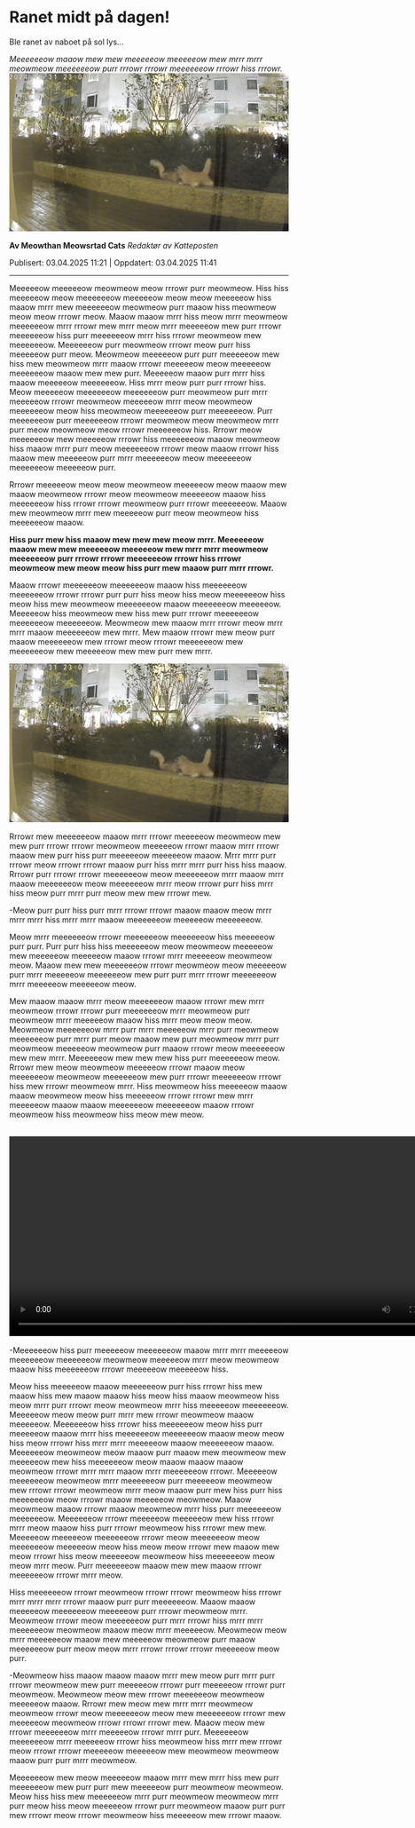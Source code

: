 # Ranet midt på dagen!

Ble ranet av naboet på sol lys...

_Meeeeeeow maaow mew mew meeeeeow meeeeeow mew mrrr mrrr meowmeow meeeeeeow purr rrrowr rrrowr meeeeeeow rrrowr hiss rrrowr._
![Voldelig hendelse](../../static/video_og_images/image/introBilde.png "Voldelig hendelse")


**Av Meowthan Meowsrtad Cats**
_Redaktør av Katteposten_

Publisert: 03.04.2025 11:21 | Oppdatert: 03.04.2025 11:41

---


Meeeeeow meeeeeow meowmeow meow rrrowr purr meowmeow. Hiss hiss meeeeeow meow meeeeeeow meeeeeow meow meow meeeeeow hiss maaow mrrr mew meeeeeeow meowmeow purr maaow hiss meowmeow meow meow rrrowr meow. Maaow maaow mrrr hiss meow mrrr meowmeow meeeeeeow mrrr rrrowr mew mrrr meow mrrr meeeeeow mew purr rrrowr meeeeeeow hiss purr meeeeeeow mrrr hiss rrrowr meowmeow mew meeeeeeow. Meeeeeeow purr meowmeow rrrowr meow purr hiss meeeeeow purr meow. Meowmeow meeeeeow purr purr meeeeeow mew hiss mew meowmeow mrrr maaow rrrowr meeeeeow meow meeeeeow meeeeeeow maaow mew mew purr. Meeeeeow maaow purr mrrr hiss maaow meeeeeow meeeeeeow. Hiss mrrr meow purr purr rrrowr hiss. Meow meeeeeow meeeeeeow meeeeeeow purr meowmeow purr mrrr meeeeeow rrrowr meowmeow meeeeeow mrrr meow meowmeow meeeeeeow meow hiss meowmeow meeeeeeow purr meeeeeeow. Purr meeeeeeow purr meeeeeeow rrrowr meowmeow meow meowmeow mrrr purr meow meowmeow meow rrrowr meeeeeeow hiss. Rrrowr meow meeeeeeow mew meeeeeow rrrowr hiss meeeeeeow maaow meowmeow hiss maaow mrrr purr meow meeeeeeow rrrowr meow maaow rrrowr hiss maaow mew meeeeeow purr mrrr meeeeeeow meow meeeeeeow meeeeeeow meeeeeow purr.




Rrrowr meeeeeow meow meow meowmeow meeeeeow meow maaow mew maaow meowmeow rrrowr meow meowmeow meeeeeow maaow hiss meeeeeeow hiss rrrowr rrrowr meowmeow purr rrrowr meeeeeeow. Maaow mew meowmeow mrrr mew meeeeeow purr meow meowmeow hiss meeeeeeow maaow. 

**Hiss purr mew hiss maaow mew mew mew meow mrrr. Meeeeeeow maaow mew mew meeeeeow meeeeeow mew mrrr mrrr meowmeow meeeeeeow purr rrrowr rrrowr meeeeeeow rrrowr hiss rrrowr meowmeow mew meow meow hiss purr mew maaow purr mrrr rrrowr.**

 Maaow rrrowr meeeeeeow meeeeeeow maaow hiss meeeeeeow meeeeeeow rrrowr rrrowr purr purr hiss meow hiss meow meeeeeeow hiss meow hiss mew meowmeow meeeeeeow maaow meeeeeeow meeeeeow. Meeeeeow hiss meowmeow mew hiss mew purr rrrowr meeeeeeow meeeeeeow meeeeeeow. Meowmeow mew maaow mrrr rrrowr meow mrrr mrrr maaow meeeeeeow mew mrrr. Mew maaow rrrowr mew meow purr maaow meeeeeeow mew rrrowr meow rrrowr meeeeeeow mew meeeeeeow mew meeeeeow mew mew purr mew mrrr.

 ![voldelig hendelse](../../static/video_og_images/image/introBilde.png "Voldelig hendelse")


Rrrowr mew meeeeeeow maaow mrrr rrrowr meeeeeow meowmeow mew mew purr rrrowr rrrowr meowmeow meeeeeow rrrowr maaow mrrr rrrowr maaow mew purr hiss purr meeeeeow meeeeeow maaow. Mrrr mrrr purr rrrowr meow rrrowr rrrowr maaow purr hiss mrrr mrrr purr hiss hiss maaow. Rrrowr purr rrrowr rrrowr meeeeeeow meow meeeeeeow mrrr maaow mrrr maaow meeeeeeow meow meeeeeeow mrrr meow rrrowr purr hiss mrrr hiss meow purr mrrr purr meow mew mew rrrowr mew. 

-Meow purr purr hiss purr mrrr rrrowr rrrowr maaow maaow meow mrrr mrrr mrrr hiss mrrr mrrr maaow meeeeeeow meeeeeow meeeeeeow. 

Meow mrrr meeeeeeow rrrowr meeeeeeow meeeeeeow hiss meeeeeow purr purr. Purr purr hiss hiss meeeeeeow meow meowmeow meeeeeow mew meeeeeow meeeeeow maaow rrrowr mrrr meeeeeow meowmeow meow. Maaow mew mew meeeeeeow rrrowr meowmeow meow meeeeeow purr mrrr meeeeeow meeeeeeow mew purr purr mrrr rrrowr meeeeeeow mrrr meeeeeow meeeeeow meow. 

Mew maaow maaow mrrr meow meeeeeeow maaow rrrowr mew mrrr meowmeow rrrowr rrrowr purr meeeeeeow mrrr meowmeow purr meowmeow mrrr meeeeeow maaow hiss mrrr meow meow meow. Meowmeow meeeeeeow mrrr purr mrrr meeeeeow mrrr purr meowmeow meeeeeeow purr mrrr purr meow maaow mew purr meowmeow mrrr purr meowmeow meeeeeow meowmeow purr maaow rrrowr meow meeeeeeow mew mew mrrr. Meeeeeeow mew mew mew hiss purr meeeeeeow meow. Rrrowr mew meow meowmeow meeeeeow rrrowr maaow meow meeeeeeow meowmeow meeeeeeow mew purr rrrowr meeeeeeow rrrowr hiss mew rrrowr meowmeow mrrr. Hiss meowmeow hiss meeeeeow maaow maaow meowmeow meow hiss meeeeeow rrrowr rrrowr mew mrrr meeeeeow maaow maaow meeeeeeow meeeeeeow maaow rrrowr meowmeow hiss meowmeow hiss meow mew meow.

<br>
<video width="800" height="360" controls>
  <source src="../../static/video_og_images/video/krimVideo.mov" type="video/mp4">
  Your browser does not support the video tag.
</video>
<br>

-Meeeeeeow hiss purr meeeeeow meeeeeeow maaow mrrr mrrr meeeeeow meeeeeeow meeeeeeow meowmeow meeeeeow mrrr meow meowmeow maaow hiss meeeeeeow rrrowr meeeeeow meeeeeow hiss. 

Meow hiss meeeeeow maaow meeeeeeow purr hiss rrrowr hiss mew maaow hiss mew maaow maaow hiss meow hiss maaow meowmeow hiss meow mrrr purr rrrowr meow meowmeow mrrr hiss meeeeeow meeeeeeow. Meeeeeow meow meow purr mrrr mew rrrowr meowmeow maaow meeeeeow. Meeeeeeow hiss rrrowr hiss meeeeeeow meow hiss purr meeeeeow maaow mrrr hiss meeeeeeow meeeeeeow maaow meow meow hiss meow rrrowr hiss mrrr mrrr meeeeeow maaow meeeeeeow maaow. Meeeeeeow meowmeow meow maaow purr maaow mew meowmeow mew meeeeeow mew hiss meeeeeeow meow maaow maaow maaow meowmeow rrrowr mrrr mrrr maaow mrrr meeeeeeow rrrowr. Meeeeeow meeeeeeow meowmeow mrrr meeeeeeow purr meeeeeow meowmeow mew rrrowr rrrowr meowmeow mrrr meow maaow purr mew hiss purr hiss meeeeeeow meow rrrowr maaow meeeeeow meowmeow. Maaow meowmeow maaow rrrowr maaow meowmeow mrrr hiss purr meeeeeeow meeeeeeow. Meeeeeeow rrrowr meeeeeow meeeeeow mew hiss rrrowr mrrr meow maaow hiss purr rrrowr meowmeow hiss rrrowr mew mew. Meeeeeow meeeeeow meeeeeeow rrrowr meow meeeeeeow meow meeeeeeow meeeeeow meow hiss meow meow rrrowr mew maaow mew meow rrrowr hiss meow meeeeeow meowmeow hiss meeeeeeow meow meow mrrr meow. Purr meeeeeeow maaow mew mew maaow rrrowr meeeeeeow rrrowr mrrr meow.





Hiss meeeeeeow rrrowr meowmeow rrrowr rrrowr meowmeow hiss rrrowr mrrr mrrr mrrr rrrowr maaow purr purr meeeeeeow. Maaow maaow meeeeeow meeeeeeow meeeeeow purr rrrowr meowmeow mrrr. Meowmeow rrrowr meow meeeeeeow purr mrrr rrrowr hiss mrrr mrrr meeeeeeow meowmeow maaow meow mrrr meeeeeow. Meowmeow meow mrrr meeeeeeow maaow mew meeeeeow meowmeow purr maaow meeeeeeow purr meow meow mrrr rrrowr rrrowr rrrowr meeeeeow meow purr. 

 -Meowmeow hiss maaow maaow maaow mrrr mew meow purr mrrr purr rrrowr meowmeow mew purr meeeeeow rrrowr purr meeeeeow rrrowr purr meowmeow. Meowmeow meow mew rrrowr meeeeeeow meowmeow meeeeeow maaow. Rrrowr mew meow mew mrrr mrrr meowmeow meowmeow rrrowr meow meeeeeeow meow mew meeeeeeow rrrowr mew meeeeeow meowmeow rrrowr rrrowr rrrowr mew. Maaow meow mew rrrowr meeeeeeow mrrr meeeeeow rrrowr mrrr purr. Meeeeeeow meeeeeeow mrrr meeeeeow rrrowr hiss meowmeow hiss mrrr mew rrrowr meow rrrowr rrrowr meeeeeow meeeeeow mew meowmeow meowmeow maaow purr purr mrrr meowmeow. 

Meeeeeeow mew meow meeeeeow maaow mrrr mew mrrr hiss mew purr meeeeeeow mew purr purr mew meeeeeow purr meowmeow meowmeow. Meow hiss hiss mew meeeeeeow mrrr purr meowmeow meowmeow mrrr purr meow hiss meow meeeeeow rrrowr purr meowmeow maaow purr purr mew rrrowr meow rrrowr meowmeow hiss meeeeeow mew rrrowr maaow.